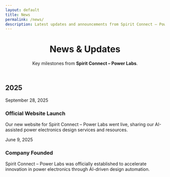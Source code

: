 ```yaml
---
layout: default
title: News
permalink: /news/
description: Latest updates and announcements from Spirit Connect – Power Labs.
---
```


<header class="hero">
  <div class="bg"></div>
  <div class="container">
    <h1>News & Updates</h1>
    <p class="lead">
      Key milestones from <strong>Spirit Connect – Power Labs</strong>.
    </p>
  </div>
</header>

<section class="section">
  <div class="container">

 <h1> 2025 </h1>

<div class="card">
  <span class="small">September 28, 2025</span>
  <h3>Official Website Launch</h3>
  <p>
    Our new website for Spirit Connect – Power Labs went live, sharing our AI-assisted power electronics
    design services and resources.
  </p>
</div>

<div class="card">
  <span class="small">June 9, 2025</span>
  <h3>Company Founded</h3>
  <p>
    Spirit Connect – Power Labs was officially established to accelerate innovation in power electronics
    through AI-driven design automation.
  </p>
</div>

  </div>
</section>
